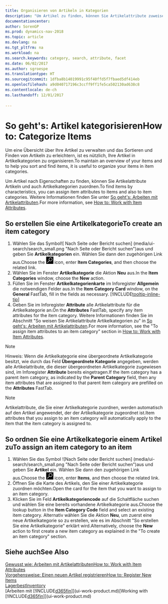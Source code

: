 ```yaml
---
title: Organisieren von Artikeln in Kategorien
description: "Um Artikel zu finden, können Sie Artikelattribute zuweisen und Artikel nach den definierten Kategorien organisieren."
documentationcenter: 
author: SorenGP
ms.prod: dynamics-nav-2018
ms.topic: article
ms.devlang: na
ms.tgt_pltfrm: na
ms.workload: na
ms.search.keywords: category, search, attribute, facet
ms.date: 06/02/2017
ms.author: sgroespe
ms.translationtype: HT
ms.sourcegitcommit: 1dfba8b14019991c95f40ffd5f7fbaed5df414eb
ms.openlocfilehash: a9d040717196c3ccff9ff1fe5ca502130ad638c8
ms.contentlocale: de-ch
ms.lasthandoff: 12/01/2017

---
```

# <a name="how-to-categorize-items"></a><span data-ttu-id="1026a-103">So geht's: Artikel kategorisieren</span><span class="sxs-lookup"><span data-stu-id="1026a-103">How to: Categorize Items</span></span>
<span data-ttu-id="1026a-104">Um eine Übersicht über Ihre Artikel zu verwalten und das Sortieren und Finden von Artikeln zu erleichtern, ist es nützlich, Ihre Artikel in Artikelkategorien zu organisieren.</span><span class="sxs-lookup"><span data-stu-id="1026a-104">To maintain an overview of your items and to help you sort and find items, it is useful to organize your items in item categories.</span></span>

<span data-ttu-id="1026a-105">Um Artikel nach Eigenschaften zu finden, können Sie Artikelattribute Artikeln und auch Artikelkategorien zuordnen.</span><span class="sxs-lookup"><span data-stu-id="1026a-105">To find items by characteristics, you can assign item attributes to items and also to item categories.</span></span> <span data-ttu-id="1026a-106">Weitere Informationen finden Sie unter [So geht's: Arbeiten mit Artikelattributen](inventory-how-work-item-attributes.md).</span><span class="sxs-lookup"><span data-stu-id="1026a-106">For more information, see [How to: Work with Item Attributes](inventory-how-work-item-attributes.md).</span></span>

## <a name="to-create-an-item-category"></a><span data-ttu-id="1026a-107">So erstellen Sie eine Artikelkategorie</span><span class="sxs-lookup"><span data-stu-id="1026a-107">To create an item category</span></span>
1. <span data-ttu-id="1026a-108">Wählen Sie das Symbol![ Nach Seite oder Bericht suchen] (media/ui-search/search_small.png "Nach Seite oder Bericht suchen")aus und geben Sie **Artikelkategorien** ein. Wählen Sie dann den zugehörigen Link aus.</span><span class="sxs-lookup"><span data-stu-id="1026a-108">Choose the ![Search for Page or Report](media/ui-search/search_small.png "Search for Page or Report icon") icon, enter **Item Categories**, and then choose the related link.</span></span>
2. <span data-ttu-id="1026a-109">Wählen Sie im Fenster **Artikelkategorie** die Aktion **Neu** aus.</span><span class="sxs-lookup"><span data-stu-id="1026a-109">In the **Item Categories** window, choose the **New** action.</span></span>
3. <span data-ttu-id="1026a-110">Füllen Sie im Fenster **Artikelkategorienkarte** im Inforegister **Allgemein** die notwendigen Felder aus.</span><span class="sxs-lookup"><span data-stu-id="1026a-110">In the **Item Category Card** window, on the **General** FastTab, fill in the fields as necessary.</span></span> [!INCLUDE[tooltip-inline-tip](includes/tooltip-inline-tip_md.md)]
4. <span data-ttu-id="1026a-111">Geben Sie im Inforegister **Attribute** alle Artikelattribute für die Artikelkategorie an.</span><span class="sxs-lookup"><span data-stu-id="1026a-111">On the **Attributes** FastTab, specify any item attributes for the item category.</span></span> <span data-ttu-id="1026a-112">Weitere Informationen finden Sie im Abschnitt "So weisen Sie Artikelattribute Artikelkategorien zu" in [So geht's: Arbeiten mit Artikelattributen](inventory-how-work-item-attributes.md).</span><span class="sxs-lookup"><span data-stu-id="1026a-112">For more information, see the "To assign item attributes to an item category" section in [How to: Work with Item Attributes](inventory-how-work-item-attributes.md).</span></span>

> [!NOTE]  
>   <span data-ttu-id="1026a-113">Hinweis: Wenn die Artikelkategorie eine übergeordnete Artikelkategorie besitzt, wie durch das Feld **Übergeordnete Kategorie** angegeben, werden alle Artikelattribute, die dieser übergeordneten Artikelkategorie zugewiesen sind, im Inforegister **Attribute** bereits eingetragen.</span><span class="sxs-lookup"><span data-stu-id="1026a-113">If the item category has a parent item category, as indicated by the **Parent Category** field, then any item attributes that are assigned to that parent item category are prefilled on the **Attributes** FastTab.</span></span>

> [!NOTE]  
>   <span data-ttu-id="1026a-114">Artikelattribute, die Sie einer Artikelkategorie zuordnen, werden automatisch auf den Artikel angewendet, der der Artikelkategorie zugeordnet ist.</span><span class="sxs-lookup"><span data-stu-id="1026a-114">Item attributes that you assign to an item category will automatically apply to the item that the item category is assigned to.</span></span>

## <a name="to-assign-an-item-category-to-an-item"></a><span data-ttu-id="1026a-115">So ordnen Sie eine Artikelkategorie einem Artikel zu</span><span class="sxs-lookup"><span data-stu-id="1026a-115">To assign an item category to an item</span></span>
1. <span data-ttu-id="1026a-116">Wählen Sie das Symbol ![Nach Seite oder Bericht suchen] (media/ui-search/search_small.png "Nach Seite oder Bericht suchen")aus und geben Sie **Artikel** ein. Wählen Sie dann den zugehörigen Link aus.</span><span class="sxs-lookup"><span data-stu-id="1026a-116">Choose the ![Search for Page or Report](media/ui-search/search_small.png "Search for Page or Report icon") icon, enter **Items**, and then choose the related link.</span></span>
2. <span data-ttu-id="1026a-117">Öffnen Sie die Karte des Artikels, den Sie einer Artikelkategorie zuordnen möchten.</span><span class="sxs-lookup"><span data-stu-id="1026a-117">Open the card for the item that you want to assign to an item category.</span></span>
3. <span data-ttu-id="1026a-118">Klicken Sie im Feld **Artikelkategoriencode** auf die Schaltfläche suchen und wählen Sie eine bereits vorhandene Artikelkategorie aus.</span><span class="sxs-lookup"><span data-stu-id="1026a-118">Choose the lookup button in the **Item Category Code** field and select an existing item category.</span></span> <span data-ttu-id="1026a-119">Alternativ wählen Sie die Aktion **Neu**, um zuerst eine neue Artikelkategorie so zu erstellen, wie es im Abschnitt "So erstellen Sie eine Artikelkategorie" erklärt wird.</span><span class="sxs-lookup"><span data-stu-id="1026a-119">Alternatively, choose the **New** action to first create a new item category as explained in the "To create an item category" section.</span></span>

## <a name="see-also"></a><span data-ttu-id="1026a-120">Siehe auch</span><span class="sxs-lookup"><span data-stu-id="1026a-120">See Also</span></span>
[<span data-ttu-id="1026a-121">Gewusst wie: Arbeiten mit Artikelattributen</span><span class="sxs-lookup"><span data-stu-id="1026a-121">How to: Work with Item Attributes</span></span>](inventory-how-work-item-attributes.md)  
[<span data-ttu-id="1026a-122">Vorgehensweise: Einen neuen Artikel registrieren</span><span class="sxs-lookup"><span data-stu-id="1026a-122">How to: Register New Items</span></span>](inventory-how-register-new-items.md)  
[<span data-ttu-id="1026a-123">Lagerbest</span><span class="sxs-lookup"><span data-stu-id="1026a-123">Inventory</span></span>](inventory-manage-inventory.md)  
<span data-ttu-id="1026a-124">[Arbeiten mit [!INCLUDE[d365fin](includes/d365fin_md.md)]](ui-work-product.md)</span><span class="sxs-lookup"><span data-stu-id="1026a-124">[Working with [!INCLUDE[d365fin](includes/d365fin_md.md)]](ui-work-product.md)</span></span>

